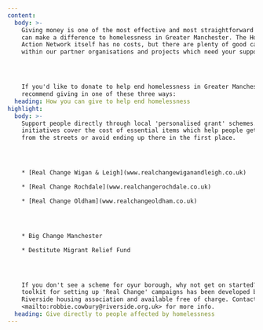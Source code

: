 ```yaml
---
content:
  body: >-
    Giving money is one of the most effective and most straightforward ways you
    can make a difference to homelessness in Greater Manchester. The Homeless
    Action Network itself has no costs, but there are plenty of good causes
    within our partner organisations and projects which need your support.




    If you'd like to donate to help end homelessness in Greater Manchester, we'd
    recommend giving in one of these three ways:
  heading: How you can give to help end homelessness
highlight:
  body: >-
    Support people directly through local 'personalised grant' schemes. These
    initiatives cover the cost of essential items which help people get away
    from the streets or avoid ending up there in the first place.




    * [Real Change Wigan & Leigh](www.realchangewiganandleigh.co.uk)

    * [Real Change Rochdale](www.realchangerochdale.co.uk)

    * [Real Change Oldham](www.realchangeoldham.co.uk)




    * Big Change Manchester

    * Destitute Migrant Relief Fund




    If you don't see a scheme for oyur borough, why not get on started? A
    toolkit for setting up 'Real Change' campaigns has been developed by
    Riverside housing association and available free of charge. Contact
    <mailto:robbie.cowbury@riverside.org.uk> for more info.
  heading: Give directly to people affected by homelessness
---
```


